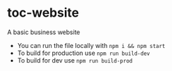 # toc-website
A basic business website

- You can run the file locally with `npm i && npm start`
- To build for production use `npm run build-dev`
- To build for dev use `npm run build-prod`
